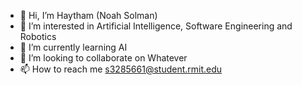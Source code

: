 - 👋 Hi, I’m Haytham (Noah Solman)
- 👀 I’m interested in Artificial Intelligence, Software Engineering and Robotics
- 🌱 I’m currently learning AI
- 💞️ I’m looking to collaborate on Whatever
- 📫 How to reach me s3285661@student.rmit.edu


